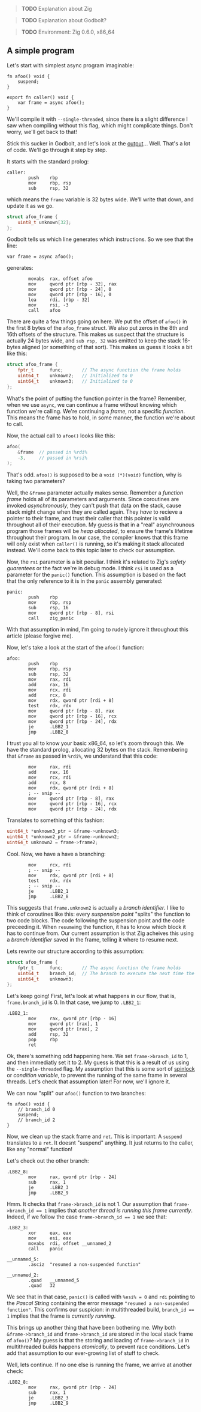 > **TODO** Explanation about Zig

> **TODO** Explanation about Godbolt?

> **TODO** Environment: Zig 0.6.0, x86_64

## A simple program

Let's start with simplest async program imaginable:

```zig
fn afoo() void {
    suspend;
}

export fn caller() void {
    var frame = async afoo();
}
```

We'll compile it with `--single-threaded`, since there is a slight difference I saw when compiling without this flag, which might complicate things. Don't worry, we'll get back to that!

Stick this sucker in Godbolt, and let's look at the [output](https://godbolt.org/z/8NuCF2)... Well. That's a lot of code. We'll go through it step by step.

It starts with the standard prolog:

```assembly
caller:
        push    rbp
        mov     rbp, rsp
        sub     rsp, 32
```

which means the `frame` variable is 32 bytes wide. We'll write that down, and update it as we go.

```cpp
struct afoo_frame {
    uint8_t unknown[32];
};
```

Godbolt tells us which line generates which instructions. So we see that the line:

```zig
var frame = async afoo();
```

generates:

```assembly
        movabs  rax, offset afoo
        mov     qword ptr [rbp - 32], rax
        mov     qword ptr [rbp - 24], 0
        mov     qword ptr [rbp - 16], 0
        lea     rdi, [rbp - 32]
        mov     rsi, -3
        call    afoo
```

There are quite a few things going on here. We put the offset of `afoo()` in the first 8 bytes of the `afoo_frame` struct. We also put zeros in the 8th and 16th offsets of the structure. This makes us suspect that the structure is actually 24 bytes wide, and `sub rsp, 32` was emitted to keep the stack 16-bytes aligned (or something of that sort). This makes us guess it looks a bit like this:

```cpp
struct afoo_frame {
    fptr_t      func;       // The async function the frame holds
    uint64_t    unknown2;   // Initialized to 0
    uint64_t    unknown3;   // Initialized to 0
};
```

What's the point of putting the function pointer in the frame? Remember, when we use `async`, we can continue a frame without knowing which function we're calling. We're continuing a _frame_, not a specific _function_. This means the frame has to hold, in some manner, the function we're about to call.

Now, the actual call to `afoo()` looks like this:

```c
afoo(
    &frame  // passed in %rdi%
    -3,     // passed in %rsi%
);
```

That's odd. `afoo()` is supposed to be a `void (*)(void)` function, why is taking two parameters?

Well, the `&frame` parameter actually makes sense. Remember a _function frame_ holds all of its parameters and arguments. Since coroutines are invoked _asynchronously_, they can't push that data on the stack, cause stack might change when they are called again. They _have_ to recieve a pointer to their frame, and trust their caller that this pointer is valid throughout all of their execution. My guess is that in a "real" asynchrounous program those frames will be _heap allocated_, to ensure the frame's lifetime throughout their program. In our case, the compiler knows that this frame will only exist when `caller()` is running, so it's making it stack allocated instead. We'll come back to this topic later to check our assumption.

Now, the `rsi` parameter is a bit peculiar. I think it's related to Zig's _safety guarentees_ or the fact we're in debug mode. I think `rsi` is used as a parameter for the `panic()` function. This assumption is based on the fact that the only reference to it is in the `panic` assembly generated:

```assembly
panic:
        push    rbp
        mov     rbp, rsp
        sub     rsp, 16
        mov     qword ptr [rbp - 8], rsi
        call    zig_panic
```

With that assumption in mind, I'm going to rudely ignore it throughout this article (please forgive me).

Now, let's take a look at the start of the `afoo()` function:

```assembly
afoo:
        push    rbp
        mov     rbp, rsp
        sub     rsp, 32
        mov     rax, rdi
        add     rax, 16
        mov     rcx, rdi
        add     rcx, 8
        mov     rdx, qword ptr [rdi + 8]
        test    rdx, rdx
        mov     qword ptr [rbp - 8], rax
        mov     qword ptr [rbp - 16], rcx
        mov     qword ptr [rbp - 24], rdx
        je      .LBB2_1
        jmp     .LBB2_8
```

I trust you all to know your basic x86_64, so let's zoom through this. We have the standard prolog, allocating 32 bytes on the stack. Remembering that `&frame` as passed in `%rdi%`, we understand that this code:

```assmebly
        mov     rax, rdi
        add     rax, 16
        mov     rcx, rdi
        add     rcx, 8
        mov     rdx, qword ptr [rdi + 8]
        ; -- snip --
        mov     qword ptr [rbp - 8], rax
        mov     qword ptr [rbp - 16], rcx
        mov     qword ptr [rbp - 24], rdx
```

Translates to something of this fashion:

```c
uint64_t *unknown3_ptr = &frame->unknown3;
uint64_t *unknown2_ptr = &frame->unknown2;
uint64_t unknown2 = frame->frame2;
```

Cool. Now, we have a have a branching:

```assembly
        mov     rcx, rdi
        ; -- snip --
        mov     rdx, qword ptr [rdi + 8]
        test    rdx, rdx
        ; -- snip -- 
        je      .LBB2_1
        jmp     .LBB2_8
```

This suggests that `frame.unknown2` is actually a _branch identifier_. I like to think of coroutines like this: every _suspension point_ "splits" the function to two code blocks. The code following the suspension point and the code preceeding it. When `resume`ing the function, it has to know which block it has to continue from. Our current assumption is that Zig acheives this using a _branch identifier_ saved in the frame, telling it where to resume next.

Lets rewrite our structure according to this assumption:

```c
struct afoo_frame {
    fptr_t      func;       // The async function the frame holds
    uint64_t    branch_id;  // The branch to execute the next time the frame gets resumed
    uint64_t    unknown3;
};
```

Let's keep going! First, let's look at what happens in our flow, that is, `frame.branch_id` is 0. In that case, we jump to `.LBB2_1`:

```assembly
.LBB2_1:
        mov     rax, qword ptr [rbp - 16]
        mov     qword ptr [rax], 1
        mov     qword ptr [rax], 2
        add     rsp, 32
        pop     rbp
        ret
```

Ok, there's something odd happening here. We set `frame->branch_id` to 1, and then immediatly set it to 2. My guess is that this is a result of us using the `--single-threaded` flag. My assumption that this is some sort of [spinlock](https://en.wikipedia.org/wiki/Spinlock) or _condition variable_, to prevent the running of the same frame in several threads. Let's check that assumption later! For now, we'll ignore it.

We can now "split" our `afoo()` function to two branches:

```zig
fn afoo() void {
    // branch_id 0
    suspend;
    // branch_id 2
}
```

Now, we clean up the stack frame and `ret`. This is important: A `suspend` translates to a `ret`. It doesnt "suspend" anything. It just returns to the caller, like any "normal" function!

Let's check out the other branch:

```
.LBB2_8:
        mov     rax, qword ptr [rbp - 24]
        sub     rax, 1
        je      .LBB2_3
        jmp     .LBB2_9
```

Hmm. It checks that `frame->branch_id` is not 1. Our assumption that `frame->branch_id == 1` implies that _another thread is running this frame currently_. Indeed, if we follow the case `frame->branch_id == 1` we see that:

```
.LBB2_3:
        xor     eax, eax
        mov     esi, eax
        movabs  rdi, offset __unnamed_2
        call    panic

__unnamed_5:
        .asciz  "resumed a non-suspended function"

__unnamed_2:
        .quad   __unnamed_5
        .quad   32
```

We see that in that case, `panic()` is called with `%esi% = 0` and `rdi` pointing to the _Pascal String_ containing the error message `"resumed a non-suspended function"`. This confirms our suspicion: in multithreaded build, `branch_id == 1` implies that the frame is _currently running_.

This brings up another thing that have been bothering me. Why both `&frame->branch_id` and `frame->branch_id` are stored in the local stack frame of `afoo()`? My guess is that the storing and loading of `frame->branch_id` in multithreaded builds happens _atomically_, to prevent race conditions. Let's add that assumption to our ever-growing list of stuff to check.

Well, lets continue. If no one else is running the frame, we arrive at another check:

```
.LBB2_8:
        mov     rax, qword ptr [rbp - 24]
        sub     rax, 1
        je      .LBB2_3
        jmp     .LBB2_9
```